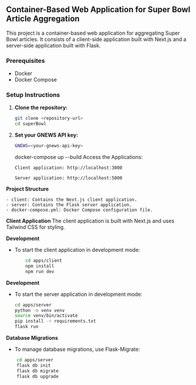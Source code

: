## Container-Based Web Application for Super Bowl Article Aggregation

This project is a container-based web application for aggregating Super Bowl articles. It consists of a client-side application built with Next.js and a server-side application built with Flask.

### Prerequisites

- Docker
- Docker Compose

### Setup Instructions

1.  **Clone the repository:**

    ```sh
    git clone <repository-url>
    cd superBowl
    ```

2.  **Set your GNEWS API key:**

    ```sh
    GNEWS=<your-gnews-api-key>
    ```

    docker-compose up --build
    Access the Applications:

    `Client application: http://localhost:3000`

    `Server application: http://localhost:5000`

**Project Structure**

    - client: Contains the Next.js client application.
    - server: Contains the Flask server application.
    - docker-compose.yml: Docker Compose configuration file.

**Client Application**
The client application is built with Next.js and uses Tailwind CSS for styling.

**Development**

- To start the client application in development mode:

  ```bash
      cd apps/client
      npm install
      npm run dev
  ```

**Development**

- To start the server application in development mode:
  ```bash
  cd apps/server
  python -m venv venv
  source venv/bin/activate
  pip install -r requirements.txt
  flask run
  ```

**Database Migrations**

- To manage database migrations, use Flask-Migrate:

```bash
    cd apps/server
    flask db init
    flask db migrate
    flask db upgrade
```
